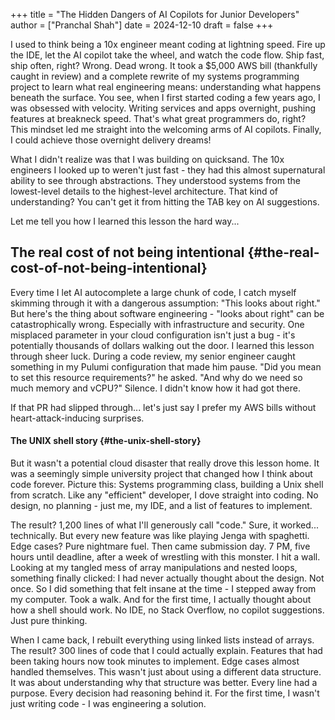 +++
title = "The Hidden Dangers of AI Copilots for Junior Developers"
author = ["Pranchal Shah"]
date = 2024-12-10
draft = false
+++

I used to think being a 10x engineer meant coding at lightning speed. Fire up the IDE, let the AI copilot take the wheel, and watch the code flow. Ship fast, ship often, right?
Wrong. Dead wrong.
It took a $5,000 AWS bill (thankfully caught in review) and a complete rewrite of my systems programming project to learn what real engineering means: understanding what happens beneath the surface.
You see, when I first started coding a few years ago, I was obsessed with velocity. Writing services and apps overnight, pushing features at breakneck speed. That's what great programmers do, right? This mindset led me straight into the welcoming arms of AI copilots. Finally, I could achieve those overnight delivery dreams!

What I didn't realize was that I was building on quicksand. The 10x engineers I looked up to weren't just fast - they had this almost supernatural ability to see through abstractions. They understood systems from the lowest-level details to the highest-level architecture. That kind of understanding? You can't get it from hitting the TAB key on AI suggestions.

Let me tell you how I learned this lesson the hard way...


## The real cost of not being intentional {#the-real-cost-of-not-being-intentional}

Every time I let AI autocomplete a large chunk of code, I catch myself skimming through it with a dangerous assumption: "This looks about right."
But here's the thing about software engineering - "looks about right" can be catastrophically wrong. Especially with infrastructure and security. One misplaced parameter in your cloud configuration isn't just a bug - it's potentially thousands of dollars walking out the door.
I learned this lesson through sheer luck. During a code review, my senior engineer caught something in my Pulumi configuration that made him pause.
"Did you mean to set this resource requirements?" he asked.
"And why do we need so much memory and vCPU?"
Silence. I didn't know how it had got there.

If that PR had slipped through... let's just say I prefer my AWS bills without heart-attack-inducing surprises.


#### The UNIX shell story {#the-unix-shell-story}

But it wasn't a potential cloud disaster that really drove this lesson home. It was a seemingly simple university project that changed how I think about code forever.
Picture this: Systems programming class, building a Unix shell from scratch. Like any "efficient" developer, I dove straight into coding. No design, no planning - just me, my IDE, and a list of features to implement.

The result? 1,200 lines of what I'll generously call "code." Sure, it worked... technically. But every new feature was like playing Jenga with spaghetti. Edge cases? Pure nightmare fuel.
Then came submission day. 7 PM, five hours until deadline, after a week of wrestling with this monster. I hit a wall. Looking at my tangled mess of array manipulations and nested loops, something finally clicked: I had never actually thought about the design. Not once. So I did something that felt insane at the time - I stepped away from my computer. Took a walk. And for the first time, I actually thought about how a shell should work. No IDE, no Stack Overflow, no copilot suggestions. Just pure thinking.

When I came back, I rebuilt everything using linked lists instead of arrays. The result? 300 lines of code that I could actually explain. Features that had been taking hours now took minutes to implement. Edge cases almost handled themselves. This wasn't just about using a different data structure. It was about understanding why that structure was better. Every line had a purpose. Every decision had reasoning behind it. For the first time, I wasn't just writing code - I was engineering a solution.
